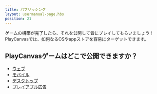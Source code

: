 ```yaml
---
title: パブリッシング
layout: usermanual-page.hbs
position: 21
---
```


ゲームの構築が完了したら、それを公開して皆にプレイしてもらいましょう！PlayCanvasでは、如何なるOSやappストアを容易にターゲットできます。

## PlayCanvasゲームはどこで公開できますか？

* [ウェブ][1]
* [モバイル][2]
* [デスクトップ][3]
* [プレイアブル広告][4]

[1]: /user-manual/publishing/web
[2]: /user-manual/publishing/mobile
[3]: /user-manual/publishing/desktop
[4]: /user-manual/publishing/playable-ads
